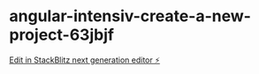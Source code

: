 # angular-intensiv-create-a-new-project-63jbjf

[Edit in StackBlitz next generation editor ⚡️](https://stackblitz.com/~/github.com/jaybasu/angular-intensiv-create-a-new-project-63jbjf)